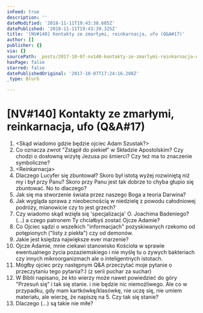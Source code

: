 ```yaml
---
inFeed: true
description: ''
dateModified: '2018-11-11T19:43:38.685Z'
datePublished: '2018-11-11T19:43:39.325Z'
title: '[NV#140] Kontakty ze zmarłymi, reinkarnacja, ufo (Q&A#17)'
author: []
publisher: {}
via: {}
sourcePath: _posts/2017-10-07-nv140-kontakty-ze-zmarlymi-reinkarnacja-ufo-qanda17.md
hasPage: false
starred: false
datePublishedOriginal: '2017-10-07T17:24:16.208Z'
_type: Blurb

---
```

# \[NV\#140\] Kontakty ze zmarłymi, reinkarnacja, ufo (Q&A\#17)

1. <Skąd wiadomo gdzie będzie ojciec Adam Szustak?\>
2. Co oznacza zwrot "Zstąpił do piekieł" w Składzie Apostolskim? Czy chodzi o dosłowną wizytę Jezusa po śmierci? Czy też ma to znaczenie symboliczne?
3. <Reinkarnacja\>
4. Dlaczego Lucyfer się zbuntował? Skoro był istotą wyżej rozwiniętą niż my i był przy Panu? Skoro przy Panu jest tak dobrze to chyba głupio się zbuntować. No to dlaczego?
5. Jak się ma stworzenie świata przez naszego Boga a teoria Darwina?
6. Jak wygląda sprawa z nieobecnością w niedzielę z powodu całodniowej podróży, mianowicie czy to jest grzech?
7. Czy wiadomo skąd wzięła się 'specjalizacja' O. Joachima Badeniego? (...) a czego patronem Ty chciałbyś zostać Ojcze Adamie?
8. Co Ojciec sądzi o wszelkich "informacjach" pozyskiwanych rzekomo od potępionych ("listy z piekła") czy od demonów.
9. Jakie jest księdza największe ever marzenie?
10. Ojcze Adamie, mnie ciekawi stanowisko Kościoła w sprawie ewentualnego życia pozaziemskiego i nie myślę tu o żywych bakteriach czy innych mikroorganizmach ale o inteligentnych istotach.
11. Mógłby ojciec przy następnym Q&A przeczytać moje pytanie o przeczytaniu tego pytania?:) (z serii puchar za suchar)
12. W Biblii napisano, że kto wierzy może nawet powiedzieć do góry "Przesuń się" i tak się stanie. i nie będzie nic niemożliwego. Ale co w przypadku, gdy mam kartkówkę/klasówkę, nie uczę się, nie umiem materiału, ale wierzę, że napiszę na 5\. Czy tak się stanie?
13. Dlaczego (...) są takie nie miłe?